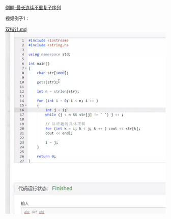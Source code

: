 [例题-最长连续不重复子序列](https://www.acwing.com/solution/content/6460/)



视频例子1：

 [双指针.md](双指针.md) <img src="%E5%8F%8C%E6%8C%87%E9%92%88.assets/image-20230211184132539.png" alt="image-20230211184132539"  />










